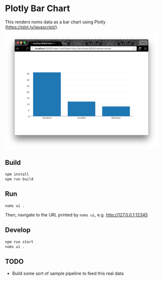 # Plotly Bar Chart

This renders noms data as a bar chart using Plotly (https://plot.ly/javascript/).

![bar chart](screenshot.png)

## Build

```
npm install
npm run build
```

## Run

```
noms ui .
```

Then, navigate to the URL printed by `noms ui`, e.g. http://127.0.0.1:12345

## Develop

```
npm run start
noms ui .
```

## TODO

- Build some sort of sample pipeline to feed this real data
